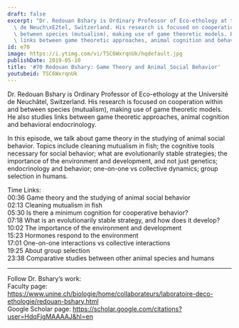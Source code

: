 ```yaml
---
draft: false
excerpt: "Dr. Redouan Bshary is Ordinary Professor of Eco-ethology at the Universit\xE9\
  \ de Neuch\xE2tel, Switzerland. His research is focused on cooperation within and\
  \ between species (mutualism), making use of game theoretic models. He also studies\
  \ links between game theoretic approaches, animal cognition and behavioral endocrinology. "
id: e70
image: https://i.ytimg.com/vi/TSC6WxrqnUk/hqdefault.jpg
publishDate: 2019-05-10
title: '#70 Redouan Bshary: Game Theory and Animal Social Behavior'
youtubeid: TSC6WxrqnUk
---
```

Dr. Redouan Bshary is Ordinary Professor of Eco-ethology at the Université de Neuchâtel, Switzerland. His research is focused on cooperation within and between species (mutualism), making use of game theoretic models. He also studies links between game theoretic approaches, animal cognition and behavioral endocrinology. 

In this episode, we talk about game theory in the studying of animal social behavior. Topics include cleaning mutualism in fish; the cognitive tools necessary for social behavior; what are evolutionarily stable strategies; the importance of the environment and development, and not just genetics; endocrinology and behavior; one-on-one vs collective dynamics; group selection in humans.

Time Links:  
00:36  Game theory and the studying of animal social behavior  
02:13  Cleaning mutualism in fish      
05:30  Is there a minimum cognition for cooperative behavior?    
07:18  What is an evolutionarily stable strategy, and how does it develop?    
10:02  The importance of the environment and development    
15:23  Hormones respond to the environment    
17:01  One-on-one interactions vs collective interactions    
19:25  About group selection    
23:38  Comparative studies between other animal species and humans

---

Follow Dr. Bshary’s work:  
Faculty page: https://www.unine.ch/biologie/home/collaborateurs/laboratoire-deco-ethologie/redouan-bshary.html  
Google Scholar page: https://scholar.google.com/citations?user=HdqFjgMAAAAJ&hl=en
